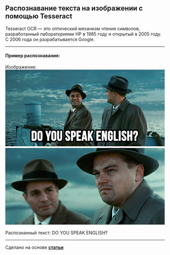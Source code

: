 ## Распознавание текста на изображении с помощью Tesseract

Tesseract OCR — это оптический механизм чтения символов, разработанный лабораториями HP в 1985 году и открытый в 2005 году. С 2006 года он разрабатывается Google.

-----------
#### Пример распознавания:

Изображение:
![](src/test/resources/test.jpg)

Распознанный текст: DO YOU SPEAK ENGLISH?

-----------
Сделано на основе **[статьи](https://habr.com/ru/company/funcorp/blog/518340/)**